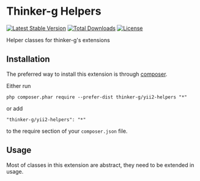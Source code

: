 Thinker-g Helpers
=================
[![Latest Stable Version](https://poser.pugx.org/thinker-g/yii2-helpers/v/stable)](https://packagist.org/packages/thinker-g/yii2-ishtar-gate)
[![Total Downloads](https://poser.pugx.org/thinker-g/yii2-helpers/downloads)](https://packagist.org/packages/thinker-g/yii2-ishtar-gate)
[![License](https://poser.pugx.org/thinker-g/yii2-helpers/license)](https://packagist.org/packages/thinker-g/yii2-ishtar-gate)

Helper classes for thinker-g's extensions

Installation
------------

The preferred way to install this extension is through [composer](http://getcomposer.org/download/).

Either run

```
php composer.phar require --prefer-dist thinker-g/yii2-helpers "*"
```

or add

```
"thinker-g/yii2-helpers": "*"
```

to the require section of your `composer.json` file.


Usage
-----

Most of classes in this extension are abstract, they need to be extended in usage.
